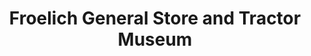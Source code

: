 ---
layout: repo
title: "Froelich General Store and Tractor Museum"
id: 12290
permalink: repos/12290/
---